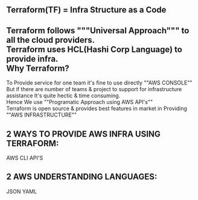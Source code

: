 Terraform(TF) = Infra Structure as a Code  
--------------------
Terraform follows """Universal Approach""" to all the cloud providers.  
Terraform uses HCL(Hashi Corp Language) to provide infra.  
Why Terraform?  
---------
To Provide service for one team it's fine to use directly ""AWS CONSOLE""  
But if there are number of teams & project to support for infrastructure assistance It's quite hectic & time consuming.  
Hence We use ""Programatic Approach using AWS API's""  
Terraform is open source & provides best features in market in Providing ""AWS INFRASTRUCTURE""  

2 WAYS TO PROVIDE AWS INFRA USING TERRAFORM:
----------
AWS CLI
API'S

2 AWS UNDERSTANDING LANGUAGES:
----------------
JSON
YAML

